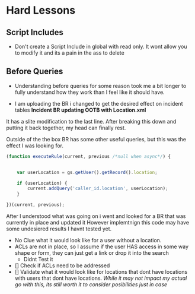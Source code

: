 # Hard Lessons

## Script Includes
 - Don't create a Script Include in global with read only. It wont allow you to modify it and its a pain in the ass to delete


## Before Queries
- Understanding before queries for some reason took me a bit longer to fully understand how they work than I feel like it should have.

- I am uploading the BR i changed to get the desired effect on incident tables
**Incident BR updating OOTB with Location.xml**

It has a slite modification to the last line. After breaking this down and putting it back together, my head can finally rest. 

Outside of the the box BR has some other useful queries, but this was the effect I was looking for.

```js
(function executeRule(current, previous /*null when async*/) {


    var userLocation = gs.getUser().getRecord().location;

    if (userLocation) {
        current.addQuery('caller_id.location', userLocation);
    }

})(current, previous);
```

After I understood what was going on i went and looked for a BR that was currently in place and updated it
However implemtnign this code may have some undesiered results I havnt tested yet.

 - No Clue what it would look like for a user without a location.
 - ACLs are not in place, so I assume if the user HAS access in some way shape or form, they can just get a link or drop it into the search
    - Didnt Test it
 - [] Check if ACLs need to be addressed
 - [] Validate what it would look like for locations that dont have locations with users that dont have locations.
 _While it may not impact my actual go with this, its still worth it to consider posibilities just in case_
